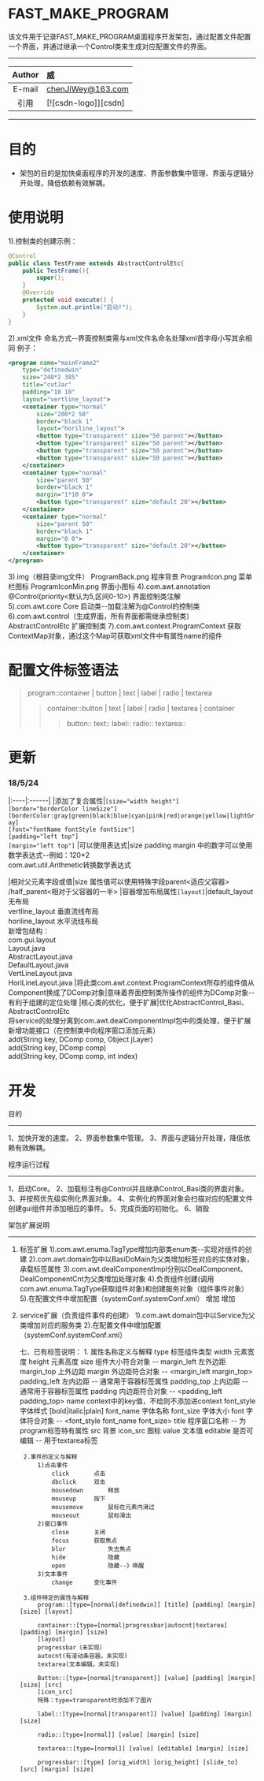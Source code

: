 # FAST_MAKE_PROGRAM
该文件用于记录FAST_MAKE_PROGRAM桌面程序开发架包，通过配置文件配置一个界面，并通过继承一个Control类来生成对应配置文件的界面。
****

|Author|威|
|:---:|:---
|E-mail|chenJiWey@163.com
|引用|[![csdn-logo]][csdn]

****

# 目的
* 架包的目的是加快桌面程序的开发的速度、界面参数集中管理、界面与逻辑分开处理，降低依赖有效解耦。

# 使用说明
1).控制类的创建示例：
```Java
@Control
public class TestFrame extends AbstractControlEtc{
	public TestFrame(){
		super();
	}
	@Override
	protected void execute() {
		System.out.println("启动!");
	}
}
```
2).xml文件
命名方式--界面控制类需与xml文件名命名处理xml首字母小写其余相同
例子：
```xml
<program name="mainFrame2"
	type="definedwin" 
	size="240*2 385" 
	title="cutJar" 
	padding="10 10"
	layout="vertline_layout">
	<container type="normal" 
		size="200*2 50"
		border="black 1"
		layout="horiline_layout">
		<button type="transparent" size="50 parent"></button>
		<button type="transparent" size="50 parent"></button>
		<button type="transparent" size="50 parent"></button>
		<button type="transparent" size="50 parent"></button>
	</container>
	<container type="normal" 
		size="parent 50"
		border="black 1"
		margin="1*10 0">
		<button type="transparent" size="default 20"></button>
	</container>
	<container type="normal" 
		size="parent 50"
		border="black 1"
		margin="0 0">
		<button type="transparent" size="default 20"></button>
	</container>
</program>
```
3).img（根目录img文件）
	ProgramBack.png	程序背景
	ProgramIcon.png	菜单栏图标
	ProgramIconMin.png	界面小图标
4).com.awt.annotation
	@Control(priority<默认为5,区间0-10>) 	界面控制类注解  
5).com.awt.core
	Core  				启动类--加载注解为@Control的控制类
6).com.awt.control（生成界面，所有界面都需继承控制类）
	AbstractControlEtc 		扩展控制类 
7).com.awt.context.ProgramContext
	获取ContextMap对象，通过这个Map可获取xml文件中有属性name的组件

# 配置文件标签语法
>program::container | button | text | label | radio | textarea 
>>container::button | text | label | radio | textarea | container
>>>button::
>>>text::
>>>label::
>>>radio::
>>>textarea:: 

# 更新
### 18/5/24 
|:----|:------|
|添加了复合属性|`[size="width height"]` <br>
			`[border="borderColor lineSize"]` <br>
			`[borderColor:gray|green|black|blue|cyan|pink|red|orange|yellow|lightGray]` <br>
		  	`[font="fontName fontStyle fontSize"]` <br>
	  		`[padding="left top"]` <br>
		  	`[margin="left top"]`
|可以使用表达式|size padding margin 中的数字可以使用数学表达式--例如：120*2 <br>
	  		com.awt.util.Arithmetic转换数学表达式
			
|相对父元素字段或值|size 属性值可以使用特殊字段parent<适应父容器> /half_parent<相对于父容器的一半>
|容器增加布局属性`[layout]`|default_layout			无布局 <br>
	  		vertline_layout		垂直流线布局 <br>
	  		horiline_layout		水平流线布局 <br>
	  		新增包结构： <br>
	  		com.gui.layout <br>
	  			Layout.java <br>
	  				AbstractLayout.java <br>
	  					DefaultLayout.java <br>
	  					VertLineLayout.java <br>
	  					HoriLineLayout.java
|将此类com.awt.context.ProgramContext所存的组件值从Component换成了DComp对象|意味着界面控制类所操作的组件为DComp对象--有利于组建的定位处理
|核心类的优化，便于扩展|优化AbstractControl_Basi、AbstractControlEtc <br>
	  			将service的处理分离到com.awt.dealComponentImpl包中的类处理，便于扩展 <br>
        			新增功能接口（在控制类中向程序窗口添加元素） <br>
        				add(String key, DComp comp, Object jLayer) <br>
        				add(String key, DComp comp) <br>
        				add(String key, DComp comp, int index) <br>

# 开发
目的
***
1、加快开发的速度。
2、界面参数集中管理。
3、界面与逻辑分开处理，降低依赖有效解耦。

程序运行过程
***
1、启动Core。
2、加载标注有@Control并且继承Control_Basi类的界面对象。
3、并按照优先级实例化界面对象。
4、实例化的界面对象会扫描对应的配置文件创建gui组件并添加相应的事件。
5、完成页面的初始化。
6、销毁

架包扩展说明
***
1. 标签扩展
	1).com.awt.enuma.TagType增加内部类enum类--实现对组件的创建
	2).com.awt.domain包中以BasiDoMain为父类增加标签对应的实体对象，承载标签属性
    	3).com.awt.dealComponentImpl分别以DealComponent、DealComponentCnt为父类增加处理对象
      	4).负责组件创建(调用 com.awt.enuma.TagType获取组件对象)和创建服务对象（组件事件对象）	
	5).在配置文件中增加配置（systemConf.systemConf.xml）
		增加<bean id="组件标签名称" class="com.awt.domain.组件DoMain类名"> </bean>
		增加<bean id="create_组件标签名称" 
		class="com.awt.dealComponentImpl.组件处理对象类名"></bean>
2. service扩展（负责组件事件的创建）
	1).com.awt.domain包中以Service为父类增加对应的服务类
	2).在配置文件中增加配置（systemConf.systemConf.xml）
		<bean id="service名称" class="com.awt.service.服务类名"></bean>
      	   
	七、已有标签说明：
		1. 属性名称定义与解释
			type		标签组件类型
			width		元素宽度
			height		元素高度
			size		组件大小符合对象 -- <width height>
			margin_left	左外边距
			margin_top	上外边距
			margin		外边距符合对象 -- <margin_left margin_top>
			padding_left	左内边距 -- 通常用于容器标签属性
			padding_top 	上内边距 -- 通常用于容器标签属性
			padding		内边距符合对象 -- <padding_left padding_top>
			name		context中的key值，不给则不添加进context
          		font_style 	字体样式
          			[bold|italic|plain]
          		font_name	字体名称
          		font_size	字体大小
          		font 		字体符合对象 -- <font_style font_name font_size>
          		title		程序窗口名称 -- 为program标签特有属性
          		src		背景
          		icon_src	图标
          		value		文本值
          		editable	是否可编辑 -- 用于textarea标签
       		
		2.事件的定义与解释
			1)点击事件
				click		点击
				dbclick		双击
				mousedown		释放
				mouseup		按下
				mousemove		鼠标在元素内滑过
				mouseout		鼠标滑出
			2)窗口事件
				close		关闭	
				focus		获取焦点
				blur			失去焦点
				hide			隐藏
				open			隐藏--》唤醒
			3)文本事件
				change		变化事件
		
		3.组件特定的属性与解释	
			program::[type=[normal|definedwin]] [title] [padding] [margin] [size] [layout]
			
			container::[type=[normal|progressbar|autocnt|textarea] [padding] [margin] [size]
			[layout]
			progressbar（未实现）
			autocnt(有滚动条容器，未实现)
			textarea(文本编辑，未实现)
			
			Button::[type=[normal|transparent]] [value] [padding] [margin] [size] [src]
			[icon_src]
			特殊：type=transparent时添加不了图片
			
			label::[type=[normal|transparent]] [value] [padding] [margin] [size]
			
			radio::[type=[normal]] [value] [margin] [size]
			
			textarea::[type=[normal]] [value] [editable] [margin] [size]
			
			progressbar::[type] [orig_width] [orig_height] [slide_to] [src] [margin] [size]
	
        
